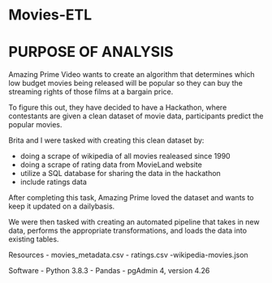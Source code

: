 # Movies-ETL 


# PURPOSE OF ANALYSIS

Amazing Prime Video wants to create an algorithm that determines which low budget movies being released will be popular so they can buy the streaming rights of those films at a bargain price. 

To figure this out, they have decided to have a Hackathon, where contestants are given a clean dataset of movie data, participants predict the popular movies. 

Brita and I were tasked with creating this clean dataset by: 
 - doing a scrape of wikipedia of all movies realeased since 1990
 - doing a scrape of rating data from MovieLand website 
 - utilize a SQL database for sharing the data in the hackathon
 - include ratings data


After completing this task, Amazing Prime loved the dataset and wants to keep it updated on a dailybasis. 

We were then tasked with creating an automated pipeline that takes in new data, performs the appropriate transformations, and loads the data into existing tables. 

Resources 
    - movies_metadata.csv
    - ratings.csv
    -wikipedia-movies.json
    
Software 
    - Python 3.8.3
    - Pandas 
    - pgAdmin 4, version 4.26
